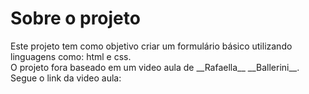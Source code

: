 <h1>Sobre o projeto</h1>
Este projeto tem como objetivo criar um formulário básico utilizando linguagens como: html e css.
<br>
O projeto fora baseado em um video aula de __Rafaella__ __Ballerini__.
<br>
Segue o link da video aula:
<https://youtu.be/wwqOJ2o84S4>

